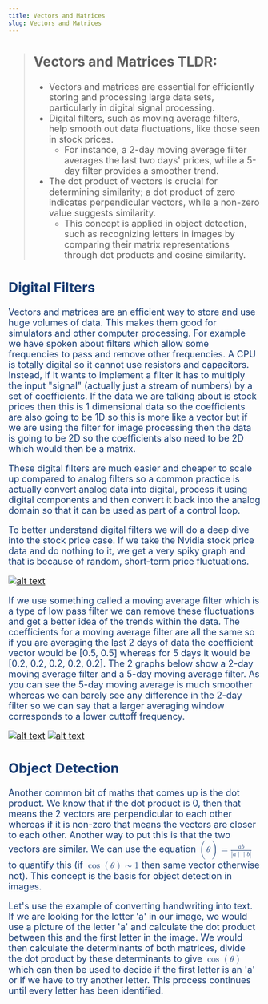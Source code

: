 ```yaml
---
title: Vectors and Matrices
slug: Vectors and Matrices
---
```

<span style="color: #173B72; font-size: 18px;">

> ## Vectors and Matrices TLDR:
> - Vectors and matrices are essential for efficiently storing and processing large data sets, particularly in digital signal processing. 
> - Digital filters, such as moving average filters, help smooth out data fluctuations, like those seen in stock prices. 
>   - For instance, a 2-day moving average filter averages the last two days' prices, while a 5-day filter provides a smoother trend. 
> - The dot product of vectors is crucial for determining similarity; a dot product of zero indicates perpendicular vectors, while a non-zero value suggests similarity. 
>   - This concept is applied in object detection, such as recognizing letters in images by comparing their matrix representations through dot products and cosine similarity.

## Digital Filters 
Vectors and matrices are an efficient way to store and use huge volumes of data. This makes them good for simulators and other computer processing. For example we have spoken about filters which allow some frequencies to pass and remove other frequencies. A CPU is totally digital so it cannot use resistors and capacitors. Instead, if it wants to implement a filter it has to multiply the input "signal" (actually just a stream of numbers) by a set of coefficients. If the data we are talking about is stock prices then this is 1 dimensional data so the coefficients are also going to be 1D so this is more like a vector but if we are using the filter for image processing then the data is going to be 2D so the coefficients also need to be 2D which would then be a matrix.

These digital filters are much easier and cheaper to scale up compared to analog filters so a common practice is actually convert analog data into digital, process it using digital components and then convert it back into the analog domain so that it can be used as part of a control loop.

To better understand digital filters we will do a deep dive into the stock price case. If we take the Nvidia stock price data and do nothing to it, we get a very spiky graph and that is because of random, short-term price fluctuations. 

[![alt text](../evect1.png)]()

If we use something called a moving average filter which is a type of low pass filter we can remove these fluctuations and get a better idea of the trends within the data. The coefficients for a moving average filter are all the same so if you are averaging the last 2 days of data the coefficient vector would be [0.5, 0.5] whereas for 5 days it would be [0.2, 0.2, 0.2, 0.2, 0.2]. The 2 graphs below show a 2-day moving average filter and a 5-day moving average filter. As you can see the 5-day moving average is much smoother whereas we can barely see any difference in the 2-day filter so we can say that a larger averaging window corresponds to a lower cuttoff frequency.

[![alt text](../evect2.png)]()
[![alt text](../evect3.png)]()


## Object Detection
Another common bit of maths that comes up is the dot product. We know that if the dot product is 0, then that means the 2 vectors are perpendicular to each other whereas if it is non-zero that means the vectors are closer to each other. Another way to put this is that the two vectors are similar. We can use the equation <math xmlns="http://www.w3.org/1998/Math/MathML">
  <mrow>
    <mo>(</mo>
    <mi>θ</mi>
    <mo>)</mo>
    <mo>=</mo>
    <mfrac>
      <mrow>
        <mo>&#8290;</mo>
        <mi mathvariant="bold">a</mi>
        <mo>&#8290;</mo>
        <mi mathvariant="bold">b</mi>
      </mrow>
      <mrow>
        <mo>|</mo>
        <mi mathvariant="bold">a</mi>
        <mo>|</mo>
        <mo>&#8290;</mo>
        <mo>|</mo>
        <mi mathvariant="bold">b</mi>
        <mo>|</mo>
      </mrow>
    </mfrac>
  </mrow>
</math>
 to quantify this (if <math xmlns="http://www.w3.org/1998/Math/MathML">
  <mrow>
    <mo>cos</mo>
    <mo>(</mo>
    <mi>θ</mi>
    <mo>)</mo>
    <mo>∼</mo>
    <mn>1</mn>
  </mrow>
</math>
 then same vector otherwise not). This concept is the basis for object detection in images. 

<!-- picture example -->

Let's use the example of converting handwriting into text. If we are looking for the letter 'a' in our image, we would use a picture of the letter 'a' and calculate the dot product between this and the first letter in the image. We would then calculate the determinants of both matrices, divide the dot product by these determinants to give <math xmlns="http://www.w3.org/1998/Math/MathML">
  <mrow>
    <mo>cos</mo>
    <mo>(</mo>
    <mi>θ</mi>
    <mo>)</mo>
  </mrow>
</math> which can then be used to decide if the first letter is an 'a' or if we have to try another letter. This process continues until every letter has been identified.


